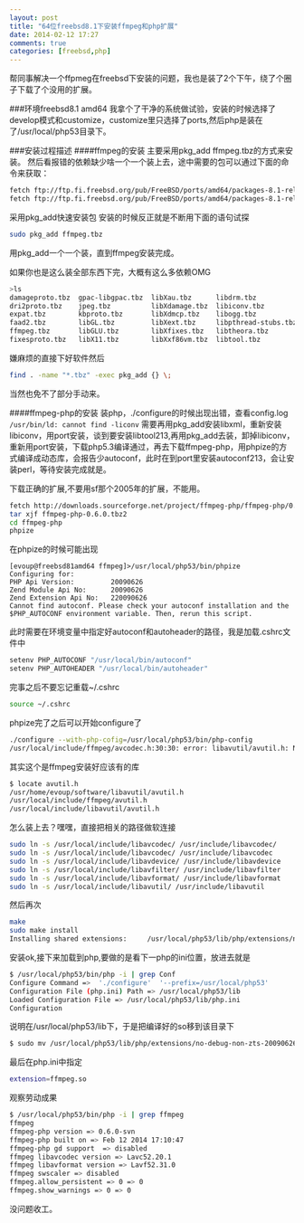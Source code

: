 ```yaml
---
layout: post
title: "64位freebsd8.1下安装ffmpeg和php扩展"
date: 2014-02-12 17:27
comments: true
categories: [freebsd,php] 
---
```



帮同事解决一个ffpmeg在freebsd下安装的问题，我也是装了2个下午，绕了个圈子下载了个没用的扩展。

<!-- more -->

###环境freebsd8.1 amd64
我拿个了干净的系统做试验，安装的时候选择了develop模式和customize，customize里只选择了ports,然后php是装在了/usr/local/php53目录下。

###安装过程描述
####ffmpeg的安装
主要采用pkg_add ffmpeg.tbz的方式来安装。
然后看报错的依赖缺少啥一个一个装上去，途中需要的包可以通过下面的命令来获取：
```sh
fetch ftp://ftp.fi.freebsd.org/pub/FreeBSD/ports/amd64/packages-8.1-release/Latest/ffmpeg.tbz
fetch ftp://ftp.fi.freebsd.org/pub/FreeBSD/ports/amd64/packages-8.1-release/Latest/x264.tbz
```

采用pkg_add快速安装包
安装的时候反正就是不断用下面的语句试探
```sh
sudo pkg_add ffmpeg.tbz
```
用pkg_add一个一个装，直到ffmpeg安装完成。



如果你也是这么装全部东西下完，大概有这么多依赖OMG
```sh
>ls
damageproto.tbz  gpac-libgpac.tbz  libXau.tbz      libdrm.tbz            libvorbis.tbz   png.tbz               xvid.tbz
dri2proto.tbz    jpeg.tbz          libXdamage.tbz  libiconv.tbz          libxcb.tbz      schroedinger.tbz
expat.tbz        kbproto.tbz       libXdmcp.tbz    libogg.tbz            libxml.tbz      x264.tbz
faad2.tbz        libGL.tbz         libXext.tbz     libpthread-stubs.tbz  libxml2.tbz     xextproto.tbz
ffmpeg.tbz       libGLU.tbz        libXfixes.tbz   libtheora.tbz         orc.tbz         xf86vidmodeproto.tbz
fixesproto.tbz   libX11.tbz        libXxf86vm.tbz  libtool.tbz           pkg-config.tbz  xproto.tbz
```

嫌麻烦的直接下好软件然后
```sh
find . -name "*.tbz" -exec pkg_add {} \;
```
当然也免不了部分手动来。


####ffmpeg-php的安装
装php，./configure的时候出现出错，查看config.log
` /usr/bin/ld: cannot find -liconv `
需要再用pkg_add安装libxml，重新安装libiconv，用port安装，谈到要安装libtool213,再用pkg_add去装，卸掉libiconv，重新用port安装，下载php5.3编译通过，再去下载ffmpeg-php，用phpize的方式编译成动态库，会报告少autoconf，此时在到port里安装autoconf213，会让安装perl，等待安装完成就是。



下载正确的扩展,不要用sf那个2005年的扩展，不能用。
```sh
fetch http://downloads.sourceforge.net/project/ffmpeg-php/ffmpeg-php/0.6.0/ffmpeg-php-0.6.0.tbz2
tar xjf ffmpeg-php-0.6.0.tbz2
cd ffmpeg-php
phpize
```

在phpize的时候可能出现
```
[evoup@freebsd81amd64 ffmpeg]>/usr/local/php53/bin/phpize
Configuring for:
PHP Api Version:         20090626
Zend Module Api No:      20090626
Zend Extension Api No:   220090626
Cannot find autoconf. Please check your autoconf installation and the
$PHP_AUTOCONF environment variable. Then, rerun this script.
```
此时需要在环境变量中指定好autoconf和autoheader的路径，我是加载.cshrc文件中
```sh
setenv PHP_AUTOCONF "/usr/local/bin/autoconf"
setenv PHP_AUTOHEADER "/usr/local/bin/autoheader"
```
完事之后不要忘记重载~/.cshrc
```sh
source ~/.cshrc
```

phpize完了之后可以开始configure了
```sh
./configure --with-php-cofig=/usr/local/php53/bin/php-config
/usr/local/include/ffmpeg/avcodec.h:30:30: error: libavutil/avutil.h: No such file or directory
```

其实这个是ffmpeg安装好应该有的库
```sh
$ locate avutil.h
/usr/home/evoup/software/libavutil/avutil.h
/usr/local/include/ffmpeg/avutil.h
/usr/local/include/libavutil/avutil.h
```

怎么装上去？嘿嘿，直接把相关的路径做软连接
```sh
sudo ln -s /usr/local/include/libavcodec/ /usr/include/libavcodec/
sudo ln -s /usr/local/include/libavcodec/ /usr/include/libavcodec
sudo ln -s /usr/local/include/libavdevice/ /usr/include/libavdevice
sudo ln -s /usr/local/include/libavfilter/ /usr/include/libavfilter
sudo ln -s /usr/local/include/libavformat/ /usr/include/libavformat
sudo ln -s /usr/local/include/libavutil/ /usr/include/libavutil
```
然后再次
```sh
make 
sudo make install
Installing shared extensions:     /usr/local/php53/lib/php/extensions/no-debug-non-zts-20090626/
```
安装ok,接下来加载到php,要做的是看下一php的ini位置，放进去就是
```sh
$ /usr/local/php53/bin/php -i | grep Conf
Configure Command =>  './configure'  '--prefix=/usr/local/php53'
Configuration File (php.ini) Path => /usr/local/php53/lib
Loaded Configuration File => /usr/local/php53/lib/php.ini
Configuration
```

说明在/usr/local/php53/lib下，于是把编译好的so移到该目录下
```sh
$ sudo mv /usr/local/php53/lib/php/extensions/no-debug-non-zts-20090626/ffmpeg.so /usr/local/php53/lib
```
最后在php.ini中指定
```sh
extension=ffmpeg.so
```

观察劳动成果
```sh
$ /usr/local/php53/bin/php -i | grep ffmpeg
ffmpeg
ffmpeg-php version => 0.6.0-svn
ffmpeg-php built on => Feb 12 2014 17:10:47
ffmpeg-php gd support  => disabled
ffmpeg libavcodec version => Lavc52.20.1
ffmpeg libavformat version => Lavf52.31.0
ffmpeg swscaler => disabled
ffmpeg.allow_persistent => 0 => 0
ffmpeg.show_warnings => 0 => 0
```

没问题收工。
